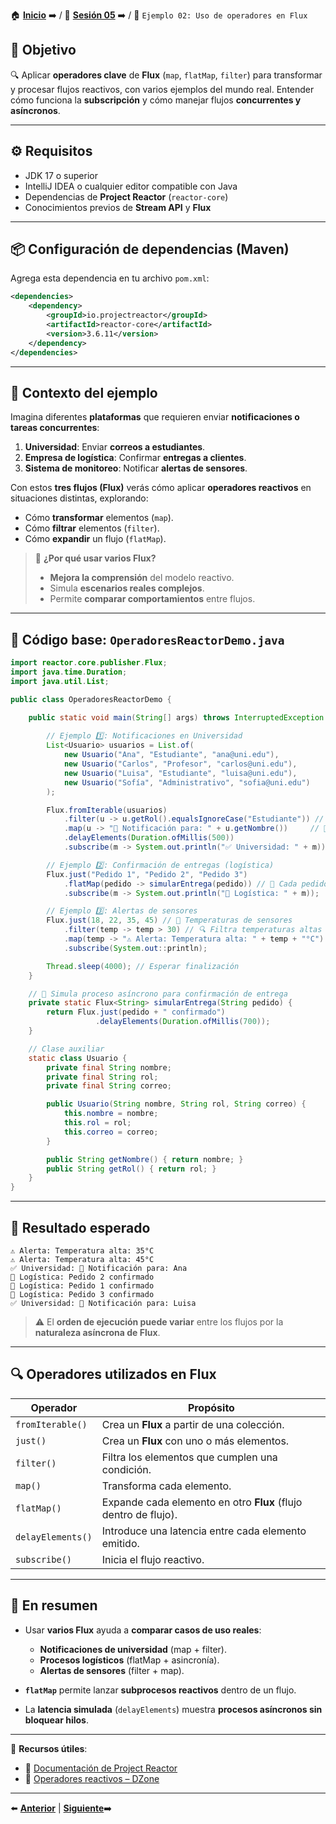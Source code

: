 🏠 [**Inicio**](../../Readme.md) ➡️ / 📖 [**Sesión 05**](../Readme.md) ➡️ / 📝 `Ejemplo 02: Uso de operadores en Flux`


## 🎯 Objetivo

🔍 Aplicar **operadores clave** de **Flux** (`map`, `flatMap`, `filter`) para transformar y procesar flujos reactivos, con varios ejemplos del mundo real. Entender cómo funciona la **subscripción** y cómo manejar flujos **concurrentes y asíncronos**.

---

## ⚙️ Requisitos

- JDK 17 o superior  
- IntelliJ IDEA o cualquier editor compatible con Java  
- Dependencias de **Project Reactor** (`reactor-core`)  
- Conocimientos previos de **Stream API** y **Flux**

---

## 📦 Configuración de dependencias (Maven)

Agrega esta dependencia en tu archivo `pom.xml`:

```xml
<dependencies>
    <dependency>
        <groupId>io.projectreactor</groupId>
        <artifactId>reactor-core</artifactId>
        <version>3.6.11</version>
    </dependency>
</dependencies>
```

---

## 🧠 Contexto del ejemplo

Imagina diferentes **plataformas** que requieren enviar **notificaciones o tareas concurrentes**:

1. **Universidad**: Enviar **correos a estudiantes**.  
2. **Empresa de logística**: Confirmar **entregas a clientes**.  
3. **Sistema de monitoreo**: Notificar **alertas de sensores**.

Con estos **tres flujos (Flux)** verás cómo aplicar **operadores reactivos** en situaciones distintas, explorando:

- Cómo **transformar** elementos (`map`).  
- Cómo **filtrar** elementos (`filter`).  
- Cómo **expandir** un flujo (`flatMap`).  

> 🧪 **¿Por qué usar varios Flux?**  
> - **Mejora la comprensión** del modelo reactivo.  
> - Simula **escenarios reales complejos**.  
> - Permite **comparar comportamientos** entre flujos.

---

## 📄 Código base: `OperadoresReactorDemo.java`

```java
import reactor.core.publisher.Flux;
import java.time.Duration;
import java.util.List;

public class OperadoresReactorDemo {

    public static void main(String[] args) throws InterruptedException {
        
        // Ejemplo 1️⃣: Notificaciones en Universidad
        List<Usuario> usuarios = List.of(
            new Usuario("Ana", "Estudiante", "ana@uni.edu"),
            new Usuario("Carlos", "Profesor", "carlos@uni.edu"),
            new Usuario("Luisa", "Estudiante", "luisa@uni.edu"),
            new Usuario("Sofía", "Administrativo", "sofia@uni.edu")
        );

        Flux.fromIterable(usuarios)
            .filter(u -> u.getRol().equalsIgnoreCase("Estudiante")) // 🔍 Filtra estudiantes
            .map(u -> "📢 Notificación para: " + u.getNombre())     // 🔄 Transforma en mensaje
            .delayElements(Duration.ofMillis(500))
            .subscribe(m -> System.out.println("✅ Universidad: " + m));

        // Ejemplo 2️⃣: Confirmación de entregas (logística)
        Flux.just("Pedido 1", "Pedido 2", "Pedido 3")
            .flatMap(pedido -> simularEntrega(pedido)) // 🔁 Cada pedido genera otro flujo (simula proceso asíncrono)
            .subscribe(m -> System.out.println("🚚 Logística: " + m));

        // Ejemplo 3️⃣: Alertas de sensores
        Flux.just(18, 22, 35, 45) // 🔢 Temperaturas de sensores
            .filter(temp -> temp > 30) // 🔍 Filtra temperaturas altas
            .map(temp -> "⚠️ Alerta: Temperatura alta: " + temp + "°C")
            .subscribe(System.out::println);

        Thread.sleep(4000); // Esperar finalización
    }

    // 🔧 Simula proceso asíncrono para confirmación de entrega
    private static Flux<String> simularEntrega(String pedido) {
        return Flux.just(pedido + " confirmado")
                   .delayElements(Duration.ofMillis(700));
    }

    // Clase auxiliar
    static class Usuario {
        private final String nombre;
        private final String rol;
        private final String correo;

        public Usuario(String nombre, String rol, String correo) {
            this.nombre = nombre;
            this.rol = rol;
            this.correo = correo;
        }

        public String getNombre() { return nombre; }
        public String getRol() { return rol; }
    }
}
```

---

## 🧪 Resultado esperado

```
⚠️ Alerta: Temperatura alta: 35°C
⚠️ Alerta: Temperatura alta: 45°C
✅ Universidad: 📢 Notificación para: Ana
🚚 Logística: Pedido 2 confirmado
🚚 Logística: Pedido 1 confirmado
🚚 Logística: Pedido 3 confirmado
✅ Universidad: 📢 Notificación para: Luisa
```

> ⚠️ El **orden de ejecución puede variar** entre los flujos por la **naturaleza asíncrona de Flux**.

---

## 🔍 Operadores utilizados en Flux

| Operador        | Propósito |
|-----------------|-----------|
| `fromIterable()`| Crea un **Flux** a partir de una colección. |
| `just()`        | Crea un **Flux** con uno o más elementos. |
| `filter()`      | Filtra los elementos que cumplen una condición. |
| `map()`         | Transforma cada elemento. |
| `flatMap()`     | Expande cada elemento en otro **Flux** (flujo dentro de flujo). |
| `delayElements()`| Introduce una latencia entre cada elemento emitido. |
| `subscribe()`   | Inicia el flujo reactivo. |

---

## 📝 En resumen

- Usar **varios Flux** ayuda a **comparar casos de uso reales**:  
  - **Notificaciones de universidad** (map + filter).  
  - **Procesos logísticos** (flatMap + asincronía).  
  - **Alertas de sensores** (filter + map).

- **`flatMap`** permite lanzar **subprocesos reactivos** dentro de un flujo.  
- La **latencia simulada** (`delayElements`) muestra **procesos asíncronos sin bloquear hilos**.

---

📘 **Recursos útiles**:

- 🔗 [Documentación de Project Reactor](https://projectreactor.io/docs/core/release/reference/#which-operator)  
- 🔗 [Operadores reactivos – DZone](https://dzone.com/articles/reactive-programming-operators-in-java)

---

⬅️ [**Anterior**](../Ejemplo-01/Readme.md) | [**Siguiente**](../Reto-01/Readme.md)➡️